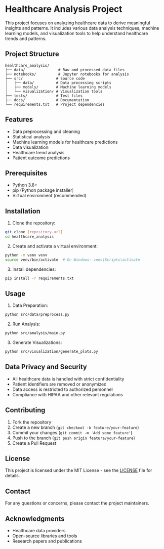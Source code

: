 # Healthcare Analysis Project

This project focuses on analyzing healthcare data to derive meaningful insights and patterns. It includes various data analysis techniques, machine learning models, and visualization tools to help understand healthcare trends and patterns.

## Project Structure

```
healthcare_analysis/
├── data/               # Raw and processed data files
├── notebooks/          # Jupyter notebooks for analysis
├── src/               # Source code
│   ├── data/          # Data processing scripts
│   ├── models/        # Machine learning models
│   └── visualization/ # Visualization tools
├── tests/             # Test files
├── docs/              # Documentation
└── requirements.txt   # Project dependencies
```

## Features

- Data preprocessing and cleaning
- Statistical analysis
- Machine learning models for healthcare predictions
- Data visualization
- Healthcare trend analysis
- Patient outcome predictions

## Prerequisites

- Python 3.8+
- pip (Python package installer)
- Virtual environment (recommended)

## Installation

1. Clone the repository:
```bash
git clone [repository-url]
cd healthcare_analysis
```

2. Create and activate a virtual environment:
```bash
python -m venv venv
source venv/bin/activate  # On Windows: venv\Scripts\activate
```

3. Install dependencies:
```bash
pip install -r requirements.txt
```

## Usage

1. Data Preparation:
```bash
python src/data/preprocess.py
```

2. Run Analysis:
```bash
python src/analysis/main.py
```

3. Generate Visualizations:
```bash
python src/visualization/generate_plots.py
```

## Data Privacy and Security

- All healthcare data is handled with strict confidentiality
- Patient identifiers are removed or anonymized
- Data access is restricted to authorized personnel
- Compliance with HIPAA and other relevant regulations

## Contributing

1. Fork the repository
2. Create a new branch (`git checkout -b feature/your-feature`)
3. Commit your changes (`git commit -m 'Add some feature'`)
4. Push to the branch (`git push origin feature/your-feature`)
5. Create a Pull Request

## License

This project is licensed under the MIT License - see the [LICENSE](LICENSE) file for details.

## Contact

For any questions or concerns, please contact the project maintainers.

## Acknowledgments

- Healthcare data providers
- Open-source libraries and tools
- Research papers and publications 